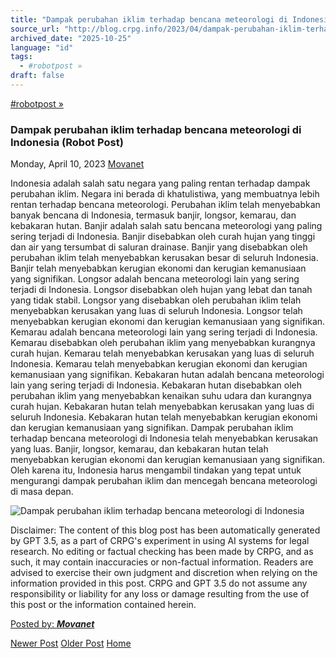 ```yaml
---
title: "Dampak perubahan iklim terhadap bencana meteorologi di Indonesia (Robot Post)  | Center for Regulation, Policy and Governance (CRPG)"
source_url: "http://blog.crpg.info/2023/04/dampak-perubahan-iklim-terhadap-bencana.html"
archived_date: "2025-10-25"
language: "id"
tags:
  - #robotpost »
draft: false
---
```


[#robotpost »](http://blog.crpg.info/search/label/%23robotpost)

###  Dampak perubahan iklim terhadap bencana meteorologi di Indonesia (Robot Post) 

Monday, April 10, 2023  [ Movanet ](https://www.blogger.com/profile/10356608562678830076 "author profile")

Indonesia adalah salah satu negara yang paling rentan terhadap dampak perubahan iklim. Negara ini berada di khatulistiwa, yang membuatnya lebih rentan terhadap bencana meteorologi. Perubahan iklim telah menyebabkan banyak bencana di Indonesia, termasuk banjir, longsor, kemarau, dan kebakaran hutan. Banjir adalah salah satu bencana meteorologi yang paling sering terjadi di Indonesia. Banjir disebabkan oleh curah hujan yang tinggi dan air yang tersumbat di saluran drainase. Banjir yang disebabkan oleh perubahan iklim telah menyebabkan kerusakan besar di seluruh Indonesia. Banjir telah menyebabkan kerugian ekonomi dan kerugian kemanusiaan yang signifikan. Longsor adalah bencana meteorologi lain yang sering terjadi di Indonesia. Longsor disebabkan oleh hujan yang lebat dan tanah yang tidak stabil. Longsor yang disebabkan oleh perubahan iklim telah menyebabkan kerusakan yang luas di seluruh Indonesia. Longsor telah menyebabkan kerugian ekonomi dan kerugian kemanusiaan yang signifikan. Kemarau adalah bencana meteorologi lain yang sering terjadi di Indonesia. Kemarau disebabkan oleh perubahan iklim yang menyebabkan kurangnya curah hujan. Kemarau telah menyebabkan kerusakan yang luas di seluruh Indonesia. Kemarau telah menyebabkan kerugian ekonomi dan kerugian kemanusiaan yang signifikan. Kebakaran hutan adalah bencana meteorologi lain yang sering terjadi di Indonesia. Kebakaran hutan disebabkan oleh perubahan iklim yang menyebabkan kenaikan suhu udara dan kurangnya curah hujan. Kebakaran hutan telah menyebabkan kerusakan yang luas di seluruh Indonesia. Kebakaran hutan telah menyebabkan kerugian ekonomi dan kerugian kemanusiaan yang signifikan. Dampak perubahan iklim terhadap bencana meteorologi di Indonesia telah menyebabkan kerusakan yang luas. Banjir, longsor, kemarau, dan kebakaran hutan telah menyebabkan kerugian ekonomi dan kerugian kemanusiaan yang signifikan. Oleh karena itu, Indonesia harus mengambil tindakan yang tepat untuk mengurangi dampak perubahan iklim dan mencegah bencana meteorologi di masa depan.

![Dampak perubahan iklim terhadap bencana meteorologi di Indonesia](https://oaidalleapiprodscus.blob.core.windows.net/private/org-hNCgLi1xg5T8Kb73QEVNWCld/user-1t9a5dHV3xPIerHaFBW8vSbM/img-BWjkdfy9jCpvzeF9tuE7dCfA.png?st=2023-04-10T14%3A36%3A31Z&se=2023-04-10T16%3A36%3A31Z&sp=r&sv=2021-08-06&sr=b&rscd=inline&rsct=image/png&skoid=6aaadede-4fb3-4698-a8f6-684d7786b067&sktid=a48cca56-e6da-484e-a814-9c849652bcb3&skt=2023-04-10T12%3A44%3A42Z&ske=2023-04-11T12%3A44%3A42Z&sks=b&skv=2021-08-06&sig=BlI5myixWRudN5IyErg%2BVA8wMmVxnw0mhm%2BYqVHuP/E%3D)

Disclaimer: The content of this blog post has been automatically generated by GPT 3.5, as a part of CRPG's experiment in using AI systems for legal research. No editing or factual checking has been made by CRPG, and as such, it may contain inaccuracies or non-factual information. Readers are advised to exercise their own judgment and discretion when relying on the information provided in this post. CRPG and GPT 3.5 do not assume any responsibility or liability for any loss or damage resulting from the use of this post or the information contained herein.

[ Posted by: _**Movanet**_ ](https://www.blogger.com/profile/10356608562678830076 "author profile")

[ ](https://www.blogger.com/email-post/1800407982648215581/5424512571935693898 "Email Post") [ ](https://www.blogger.com/post-edit.g?blogID=1800407982648215581&postID=5424512571935693898&from=pencil "Edit Post")

[Newer Post](http://blog.crpg.info/2023/07/9-nine-indonesias-water-governance.html "Newer Post") [Older Post](http://blog.crpg.info/2023/04/cara-menggunakan-chatgpt-untuk.html "Older Post") [Home](http://blog.crpg.info/)
